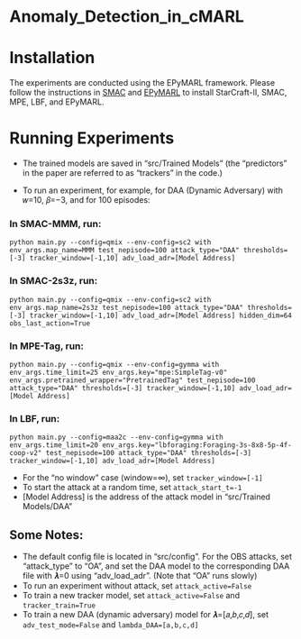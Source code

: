 # Anomaly_Detection_in_cMARL

# Installation

The experiments are conducted using the EPyMARL framework. Please follow the instructions in [SMAC](https://github.com/oxwhirl/smac) and [EPyMARL](https://github.com/uoe-agents/epymarl) to install StarCraft-II, SMAC, MPE, LBF, and EPyMARL.

# Running Experiments

* The trained models are saved in “src/Trained Models” (the “predictors” in the paper are referred to as “trackers” in the code.)

* To run an experiment, for example, for DAA (Dynamic Adversary)  with 𝑤=10, 𝛽=−3, and for 100 episodes:

### In SMAC-MMM, run:
```
python main.py --config=qmix --env-config=sc2 with env_args.map_name=MMM test_nepisode=100 attack_type="DAA" thresholds=[-3] tracker_window=[-1,10] adv_load_adr=[Model Address]

```
### In SMAC-2s3z, run:
```
python main.py --config=qmix --env-config=sc2 with env_args.map_name=2s3z test_nepisode=100 attack_type="DAA" thresholds=[-3] tracker_window=[-1,10] adv_load_adr=[Model Address] hidden_dim=64 obs_last_action=True

```
### In MPE-Tag, run:
```
python main.py --config=qmix --env-config=gymma with env_args.time_limit=25 env_args.key="mpe:SimpleTag-v0" env_args.pretrained_wrapper="PretrainedTag" test_nepisode=100 attack_type="DAA" thresholds=[-3] tracker_window=[-1,10] adv_load_adr=[Model Address]

```
### In LBF, run:
```
python main.py --config=maa2c --env-config=gymma with env_args.time_limit=20 env_args.key="lbforaging:Foraging-3s-8x8-5p-4f-coop-v2" test_nepisode=100 attack_type="DAA" thresholds=[-3] tracker_window=[-1,10] adv_load_adr=[Model Address]

```

* For the “no window” case (window=∞), set `tracker_window=[-1]`
* To start the attack at a random time, set `attack_start_t=-1`
* [Model Address] is the address of the attack model in “src/Trained Models/DAA”

## Some Notes:
* The default config file is located in “src/config”. For the OBS attacks, set “attack_type” to “OA”, and set the DAA model to the corresponding DAA file with 𝝀=0 using “adv_load_adr”. (Note that “OA” runs slowly)
* To run an experiment without attack, set `attack_active=False`
* To train a new tracker model, set `attack_active=False` and `tracker_train=True`
* To train a new DAA (dynamic adversary) model for 𝝀=[𝑎,𝑏,𝑐,𝑑], set `adv_test_mode=False` and `lambda_DAA=[a,b,c,d]`

